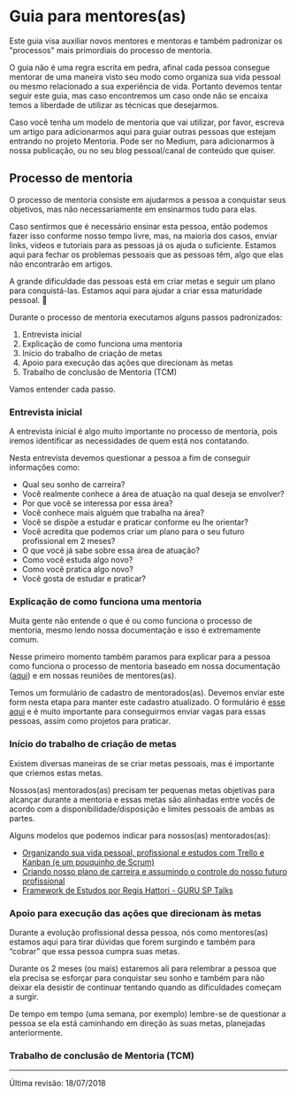 # Guia para mentores(as)

Este guia visa auxiliar novos mentores e mentoras e também padronizar os "processos" mais primordiais do processo de mentoria.

O guia não é uma regra escrita em pedra, afinal cada pessoa consegue mentorar de uma maneira visto seu modo como organiza sua vida pessoal ou mesmo relacionado a sua experiência de vida. Portanto devemos tentar seguir este guia, mas caso encontremos um caso onde não se encaixa temos a liberdade de utilizar as técnicas que desejarmos.

Caso você tenha um modelo de mentoria que vai utilizar, por favor, escreva um artigo para adicionarmos aqui para guiar outras pessoas que estejam entrando no projeto Mentoria. Pode ser no Medium, para adicionarmos à nossa publicação, ou no seu blog pessoal/canal de conteúdo que quiser.

## Processo de mentoria

O processo de mentoria consiste em ajudarmos a pessoa a conquistar seus objetivos, mas não necessariamente em ensinarmos tudo para elas.

Caso sentirmos que é necessário ensinar esta pessoa, então podemos fazer isso conforme nosso tempo livre, mas, na maioria dos casos, enviar links, vídeos e tutoriais para as pessoas já os ajuda o suficiente. Estamos aqui para fechar os problemas pessoais que as pessoas têm, algo que elas não encontrarão em artigos.

A grande dificuldade das pessoas está em criar metas e seguir um plano para conquistá-las. Estamos aqui para ajudar a criar essa maturidade pessoal. :muscle:

Durante o processo de mentoria executamos alguns passos padronizados:

1. Entrevista inicial
1. Explicação de como funciona uma mentoria
1. Início do trabalho de criação de metas
1. Apoio para execução das ações que direcionam às metas
1. Trabalho de conclusão de Mentoria (TCM)

Vamos entender cada passo.

### Entrevista inicial

A entrevista inicial é algo muito importante no processo de mentoria, pois iremos identificar as necessidades de quem está nos contatando.

Nesta entrevista devemos questionar a pessoa a fim de conseguir informações como:

- Qual seu sonho de carreira?
- Você realmente conhece a área de atuação na qual deseja se envolver?
- Por que você se interessa por essa área?
- Você conhece mais alguém que trabalha na área?
- Você se dispõe a estudar e praticar conforme eu lhe orientar?
- Você acredita que podemos criar um plano para o seu futuro profissional em 2 meses?
- O que você já sabe sobre essa área de atuação?
- Como você estuda algo novo?
- Como você pratica algo novo?
- Você gosta de estudar e praticar?

### Explicação de como funciona uma mentoria

Muita gente não entende o que é ou como funciona o processo de mentoria, mesmo lendo nossa documentação e isso é extremamente comum.

Nesse primeiro momento também paramos para explicar para a pessoa como funciona o processo de mentoria baseado em nossa documentação ([aqui](https://github.com/training-center/mentoria/)) e em nossas reuniões de mentores(as).

Temos um formulário de cadastro de mentorados(as). Devemos enviar este form nesta etapa para manter este cadastro atualizado. O formulário é [esse aqui](https://goo.gl/forms/F7kBUdLPpIml1yCa2) e é muito importante para conseguirmos enviar vagas para essas pessoas, assim como projetos para praticar.

### Início do trabalho de criação de metas

Existem diversas maneiras de se criar metas pessoais, mas é importante que criemos estas metas.

Nossos(as) mentorados(as) precisam ter pequenas metas objetivas para alcançar durante a mentoria e essas metas são alinhadas entre vocês de acordo com a disponibilidade/disposição e limites pessoais de ambas as partes.

Alguns modelos que podemos indicar para nossos(as) mentorados(as):

- [Organizando sua vida pessoal, profissional e estudos com Trello e Kanban (e um pouquinho de Scrum)](https://medium.com/trainingcenter/organizando-sua-vida-pessoal-profissional-e-estudos-com-trello-e-kanban-e-um-pouquinho-de-scrum-2bc3df5a93d8)
- [Criando nosso plano de carreira e assumindo o controle do nosso futuro profissional](https://medium.com/trainingcenter/criando-nosso-plano-de-carreira-e-assumindo-o-controle-do-nosso-futuro-profissional-9d8032b077d9)
- [Framework de Estudos por Regis Hattori - GURU SP Talks](https://www.youtube.com/watch?v=Hy0jKIGbQrM)

### Apoio para execução das ações que direcionam às metas

Durante a evolução profissional dessa pessoa, nós como mentores(as) estamos aqui para tirar dúvidas que forem surgindo e também para “cobrar” que essa pessoa cumpra suas metas.

Durante os 2 meses (ou mais) estaremos ali para relembrar a pessoa que ela precisa se esforçar para conquistar seu sonho e também para não deixar ela desistir de continuar tentando quando as dificuldades começam a surgir.

De tempo em tempo (uma semana, por exemplo) lembre-se de questionar a pessoa se ela está caminhando em direção às suas metas, planejadas anteriormente. 

### Trabalho de conclusão de Mentoria (TCM)

---

Última revisão: 18/07/2018

